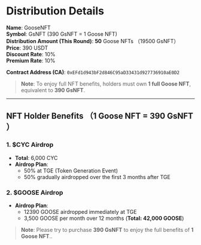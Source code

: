 # Distribution Details

**Name**: GooseNFT  
**Symbol**: GsNFT (390 GsNFT = 1 Goose NFT)  
**Distribution Amount (This Round)**: **50** Goose NFTs （19500 GsNFT）  
**Price**: 390 USDT  
**Discount Rate**: 10%  
**Premium Rate**: 10%  

**Contract Address (CA)**: `0xEFd1d943bF2d846C95aD33431d927736910aE0D2`

> **Note**: To enjoy full NFT benefits, holders must own **1 full Goose NFT**, equivalent to **390 GsNFT**.

---

## NFT Holder Benefits （1 Goose NFT = 390 GsNFT ）

### 1. $CYC Airdrop

- **Total**: 6,000 CYC  
- **Airdrop Plan**:
  - 50% at TGE (Token Generation Event)  
  - 50% gradually airdropped over the first 3 months after TGE

### 2. $GOOSE Airdrop

- **Airdrop Plan**:
  - 12390 GOOSE airdropped immediately at TGE  
  - 3,500 GOOSE per month over 12 months (**Total: 42,000 GOOSE**)

> **Note**: Please try to purchase **390 GsNFT** to enjoy the full benefits of **1 Goose NFT**..
